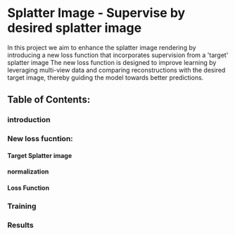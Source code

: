 # Splatter Image - Supervise by desired splatter image
In this project we aim to enhance the splatter image rendering by introducing a new loss function that incorporates supervision from a 'target' splatter image The new loss function is designed to improve learning by leveraging multi-view data and comparing reconstructions with the desired target image, thereby guiding the model towards better predictions.
## Table of Contents:
  ### introduction 
  ### New loss fucntion:
  #### Target Splatter image
  #### normalization
  #### Loss Function
  ### Training
  ### Results




